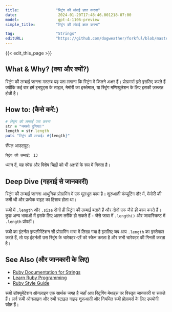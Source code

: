 ```yaml
---
title:                "स्ट्रिंग की लंबाई ज्ञात करना"
date:                  2024-01-20T17:48:46.001218-07:00
model:                 gpt-4-1106-preview
simple_title:         "स्ट्रिंग की लंबाई ज्ञात करना"

tag:                  "Strings"
editURL:              "https://github.com/dogweather/forkful/blob/master/content/hi/ruby/finding-the-length-of-a-string.md"
---
```


{{< edit_this_page >}}

## What & Why? (क्या और क्यों?)
स्ट्रिंग की लम्बाई जानना मतलब यह पता लगाना कि स्ट्रिंग में कितने अक्षर हैं। प्रोग्रामर्स इसे इसलिए करते हैं क्योंकि कई बार हमें इनपुट्स के साइज़, मेमोरी का इस्तेमाल, या स्ट्रिंग मणिप्युलेशन के लिए इसकी ज़रूरत होती है।

## How to: (कैसे करें:)
```Ruby
# स्ट्रिंग की लम्बाई पता करना
str = "नमस्ते दुनिया!"
length = str.length
puts "स्ट्रिंग की लम्बाई: #{length}"
```
सैंपल आउटपुट:
```
स्ट्रिंग की लम्बाई: 13
```
ध्यान दें, यह स्पेस और विशेष चिह्नों को भी अक्षरों के रूप में गिनता है।

## Deep Dive (गहराई से जानकारी)
स्ट्रिंग की लम्बाई जानना आधुनिक प्रोग्रामिंग में एक मूलभूत काम है। शुरुआती कंप्यूटिंग दौर में, मेमोरी की कमी थी और प्रत्येक बाइट का हिसाब होता था। 

रूबी में `.length` और `.size` दोनों ही स्ट्रिंग की लम्बाई बताते हैं और दोनों एक जैसे ही काम करते हैं। कुछ अन्य भाषाओं में इसके लिए अलग तरीके हो सकते हैं - जैसे जावा में `.length()` और जावास्क्रिप्ट में `.length` प्रॉपर्टी। 

रूबी का इंटर्नल इम्पलीमेंटेशन सी प्रोग्रामिंग भाषा में लिखा गया है इसलिए जब आप `.length` का इस्तेमाल करते हैं, तो यह इंटर्नली उस स्ट्रिंग के चारेक्टर-एर्रे को स्कैन करता है और सभी चारेक्टर की गिनती करता है।

## See Also (और जानकारी के लिए)
- [Ruby Documentation for Strings](https://ruby-doc.org/core-3.0.0/String.html)
- [Learn Ruby Programming](https://www.learnrubyonline.org/)
- [Ruby Style Guide](https://rubystyle.guide/)

रूबी डॉक्यूमेंटेशन ऑनलाइन एक सार्थक जगह है जहाँ आप स्ट्रिंगिंग मेथड्स पर विस्तृत जानकारी पा सकते हैं। लर्न रूबी ऑनलाइन और रुबी स्टाइल गाइड शुरूआती और नियमित रूबी प्रोग्रामर्स के लिए उपयोगी स्रोत हैं।
